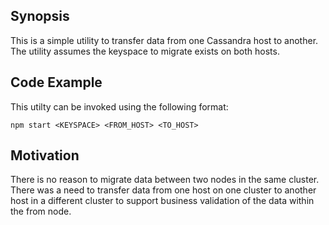 ## Synopsis

This is a simple utility to transfer data from one Cassandra host to another. The utility assumes the keyspace to migrate exists on both hosts.

## Code Example

This utilty can be invoked using the following format:

`npm start <KEYSPACE> <FROM_HOST> <TO_HOST>`

## Motivation

There is no reason to migrate data between two nodes in the same cluster. There was a need to transfer data from one host on one cluster to another host in a different cluster to support business validation of the data within the from node.
